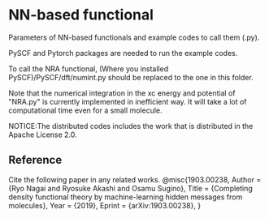 NN-based functional
====

Parameters of NN-based functionals and example codes to call them (.py).

PySCF and Pytorch packages are needed to run the example codes.

To call the NRA functional, (Where you installed PySCF)/PySCF/dft/numint.py should be replaced to the one in this folder.

Note that the numerical integration in the xc energy and potential of "NRA.py" is currently implemented in inefficient way. It will take a lot of computational time even for a small molecule. 

NOTICE:The distributed codes includes the work that is distributed in the Apache License 2.0.

## Reference
Cite the following paper in any related works.
@misc{1903.00238,
Author = {Ryo Nagai and Ryosuke Akashi and Osamu Sugino},
Title = {Completing density functional theory by machine-learning hidden messages from molecules},
Year = {2019},
Eprint = {arXiv:1903.00238},
}
